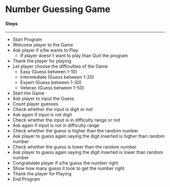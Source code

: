 # Number Guessing Game

#### Steps

---

- Start Program
- Welcome player to the Game
- Ask player if s/he wants to Play
  - If player doesn't want to play than Quit the program
- Thank the player for playing
- Let player choose the difficulties of the Game
  - Easy (Guess between 1-10)
  - Intermediate (Guess between 1-20)
  - Expert (Guess between 1-30)
  - Veteran (Guess between 1-50)
- Start the Game
- Ask player to input the Guess
- Count player guesses
- Check whether the input is digit or not
- Ask again if input is not digit
- Check whether the input is in difficulty range or not
- Ask again if input is not in difficulty range
- Check whether the guess is higher than the random number
- Ask player to guess again saying the digit inserted is higher than random number
- Check whether the guess is lower than the random number
- Ask player to guess again saying the digit inserted is lower than random number
- Congratulate player if s/he guess the number right
- Show how many guess it took to get the number right
- Thank the player for Playing
- End Program
